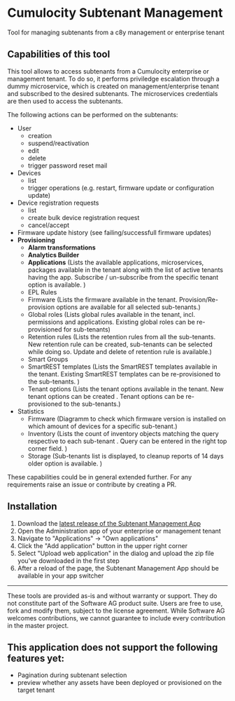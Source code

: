 # Cumulocity Subtenant Management
Tool for managing subtenants from a c8y management or enterprise tenant

## Capabilities of this tool

This tool allows to access subtenants from a Cumulocity enterprise or management tenant.
To do so, it performs priviledge escalation through a dummy microservice, which is created on management/enterprise tenant and subscribed to the desired subtenants.
The microservices credentials are then used to access the subtenants.

The following actions can be performed on the subtenants:
- User
  - creation
  - suspend/reactivation
  - edit
  - delete
  - trigger password reset mail
- Devices
  - list
  - trigger operations (e.g. restart, firmware update or configuration update)
- Device registration requests
  - list
  - create bulk device registration request
  - cancel/accept
- Firmware update history (see failing/successfull firmware updates)
- **Provisioning**
  - **Alarm transformations**
  - **Analytics Builder**
  - **Applications** (Lists the available applications, microservices, packages available in the tenant along with the list of active tenants having the app. Subscribe / un-subscribe from the specific tenant option is available.  )
  - EPL Rules
  - Firmware (Lists the firmware available in the tenant. Provision/Re-provision options are available for all selected sub-tenants.)
  - Global roles (Lists global rules available in the tenant, incl. permissions and applications. Existing global roles can be re-provisioned for sub-tenants)
  - Retention rules (Lists the retention rules from all the sub-tenants. New retention rule can be created, sub-tenants can be selected while doing so. Update and delete of retention rule is available.)
  - Smart Groups
  - SmartREST templates (Lists the SmartREST templates available in the tenant. Existing SmartREST templates can be re-provisioned to the sub-tenants. )
  - Tenant options (Lists the tenant options available in the tenant. New tenant options can be created . Tenant options can be re-provisioned to the sub-tenants.)
- Statistics
  - Firmware (Diagramm to check which firmware version is installed on which amount of devices for a specific sub-tenant.)
  - Inventory (Lists the count of inventory objects matching the query respective to each sub-tenant . Query can be entered in the right top corner field. )
  - Storage (Sub-tenants list is displayed, to cleanup reports of 14 days older option is available. )
 
These capabilities could be in general extended further. For any requirements raise an issue or contribute by creating a PR.

## Installation

1. Download the [latest release of the Subtenant Management App](https://github.com/SoftwareAG/cumulocity-subtenant-management/releases/latest)
2. Open the Administration app of your enterprise or management tenant
3. Navigate to "Applications" -> "Own applications"
4. Click the "Add application" button in the upper right corner
5. Select "Upload web application" in the dialog and upload the zip file you've downloaded in the first step
6. After a reload of the page, the Subtenant Management App should be available in your app switcher


------------------------------

These tools are provided as-is and without warranty or support. They do not constitute part of the Software AG product suite. Users are free to use, fork and modify them, subject to the license agreement. While Software AG welcomes contributions, we cannot guarantee to include every contribution in the master project.

## 

## This application does not support the following features yet:
- Pagination during subtenant selection
- preview whether any assets have been deployed or provisioned on the target tenant